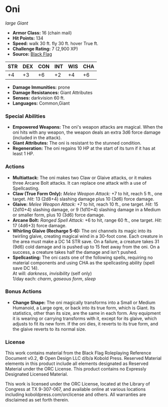 # Oni

*large* *Giant*

- **Armor Class:** 16 (chain mail)
- **Hit Points:** 134 
- **Speed:** walk 30 ft. fly 30 ft. hover True ft.
- **Challenge Rating:** 7 (2,900 XP)
- **Source:** [Black Flag](https://koboldpress.com/kpstore/product/tovrpg-pg-mv/)

| STR | DEX | CON | INT | WIS | CHA |
| --- | --- | --- | --- | --- | --- |
| +4 | +3 | +6 | +2 | +4 | +6 |

- **Damage Immunities:** prone
- **Damage Resistances:** Giant Attributes
- **Senses:** darkvision 60 ft.
- **Languages:** Common,Giant

### Special Abilities

- **Empowered Weapons:** The oni's weapon attacks are magical. When the oni hits with any weapon, the weapon deals an extra 3d6 force damage (included in the attack).
- **Giant Attributes:** The oni is resistant to the stunned condition.
- **Regeneration:** The oni regains 10 HP at the start of its turn if it has at least 1 HP.

### Actions

- **Multiattack:** The oni makes two Claw or Glaive attacks, or it makes three Arcane Bolt attacks. It can replace one attack with a use of Spellcasting.
- **Claw (True Form Only):** _Melee Weapon Attack:_ +7 to hit, reach 5 ft., one target. _Hit:_ 13 (2d8+4) slashing damage plus 10 (3d6) force damage.
- **Glaive:** _Melee Weapon Attack:_ +7 to hit, reach 10 ft., one target. _Hit:_ 15 (2d10+4) slashing damage, or 9 (1d10+4) slashing damage in a Medium or smaller form, plus 10 (3d6) force damage.
- **Arcane Bolt:** _Ranged Spell Attack:_ +6 to hit, range 60 ft., one target. _Hit:_ 17 (4d6+3) force damage.
- **Whirling Glaive (Recharge 5-6):** The oni channels its magic into its twirling glaive, creating magical wind in a 30-foot cone. Each creature in the area must make a DC 14 STR save. On a failure, a creature takes 31 (9d6) cold damage and is pushed up to 15 feet away from the oni. On a success, a creature takes half the damage and isn't pushed.
- **Spellcasting:** The oni casts one of the following spells, requiring no material components and using CHA as the spellcasting ability (spell save DC 14).<br>At will: _darkness_, _invisibility_ (self only)<br>1/day each: _charm_, _gaseous form_, _sleep_

### Bonus Actions

- **Change Shape:** The oni magically transforms into a Small or Medium Humanoid, a Large ogre, or back into its true form, which is Giant. Its statistics, other than its size, are the same in each form. Any equipment it is wearing or carrying transforms with it, except for its glaive, which adjusts to fit its new form. If the oni dies, it reverts to its true form, and the glaive reverts to its normal size.


### License

This work contains material from the Black Flag Roleplaying Reference Document v0.2, © Open Design LLC d/b/a Kobold Press. Reserved Material elements in this product include all elements designated as Reserved Material under the ORC License. This product contains no Expressly Designated Licensed Material.

This work is licensed under the ORC License, located at the Library of Congress at TX 9-307-067, and available online at various locations including koboldpress.com/orclicense and others. All warranties are disclaimed as set forth therein.

